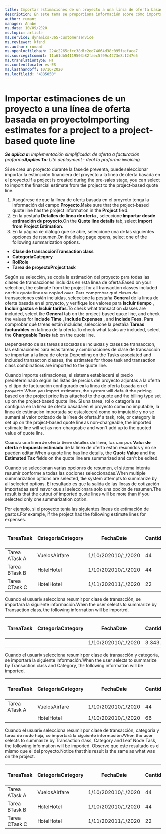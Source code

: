 ```yaml
---
title: Importar estimaciones de un proyecto a una línea de oferta basada en proyecto
description: En este tema se proporciona información sobre cómo importar estimaciones de un proyecto a una línea de oferta.
author: rumant
manager: Annbe
ms.date: 10/09/2020
ms.topic: article
ms.service: dynamics-365-customerservice
ms.reviewer: kfend
ms.author: rumant
ms.openlocfilehash: 224c2265cfcc38dfc2ed74664d38c095feefaca7
ms.sourcegitcommit: 11a61db54119503e82faec5f99c4273e8d1247e5
ms.translationtype: HT
ms.contentlocale: es-ES
ms.lasthandoff: 10/16/2020
ms.locfileid: "4085050"
---
```

# <a name="importing-estimates-for-a-project-to-a-project-based-quote-line"></a><span data-ttu-id="1c4a0-103">Importar estimaciones de un proyecto a una línea de oferta basada en proyecto</span><span class="sxs-lookup"><span data-stu-id="1c4a0-103">Importing estimates for a project to a project-based quote line</span></span>

<span data-ttu-id="1c4a0-104">_**Se aplica a:** implementación simplificada: de oferta a facturación proforma_</span><span class="sxs-lookup"><span data-stu-id="1c4a0-104">_**Applies To:** Lite deployment - deal to proforma invoicing_</span></span>

<span data-ttu-id="1c4a0-105">Si se crea un proyecto durante la fase de preventa, puede seleccionar importar la estimación financiera del proyecto a la línea de oferta basada en el proyecto.</span><span class="sxs-lookup"><span data-stu-id="1c4a0-105">If a project is created during the pre-sales stage, you can select to import the financial estimate from the project to the project-based quote line.</span></span>

1. <span data-ttu-id="1c4a0-106">Asegúrese de que la línea de oferta basada en el proyecto tenga la información del campo **Proyecto**.</span><span class="sxs-lookup"><span data-stu-id="1c4a0-106">Make sure that the project-based quote line has the project information in the **Project** field.</span></span>
2. <span data-ttu-id="1c4a0-107">En la pestaña **Detalles de línea de oferta** , seleccione **Importar desde estimación de proyecto**.</span><span class="sxs-lookup"><span data-stu-id="1c4a0-107">On the **Quote line details** tab, select **Import from Project Estimation**.</span></span>
3. <span data-ttu-id="1c4a0-108">En la página de diálogo que se abre, seleccione una de las siguientes opciones de resumen.</span><span class="sxs-lookup"><span data-stu-id="1c4a0-108">On the dialog page opens, select one of the following summarization options.</span></span>

  - <span data-ttu-id="1c4a0-109">**Clase de transacción**</span><span class="sxs-lookup"><span data-stu-id="1c4a0-109">**Transaction class**</span></span>
  - <span data-ttu-id="1c4a0-110">**Categoría**</span><span class="sxs-lookup"><span data-stu-id="1c4a0-110">**Category**</span></span>
  - <span data-ttu-id="1c4a0-111">**Rol**</span><span class="sxs-lookup"><span data-stu-id="1c4a0-111">**Role**</span></span> 
  - <span data-ttu-id="1c4a0-112">**Tarea de proyecto**</span><span class="sxs-lookup"><span data-stu-id="1c4a0-112">**Project task**</span></span>

<span data-ttu-id="1c4a0-113">Según su selección, se copia la estimación del proyecto para todas las clases de transacciones incluidas en esta línea de oferta.</span><span class="sxs-lookup"><span data-stu-id="1c4a0-113">Based on your selection, the estimate from the project for all transaction classes included on this quote line are copied over.</span></span> <span data-ttu-id="1c4a0-114">Para comprobar qué clases de transacciones están incluidas, seleccione la pestaña **General** de la línea de oferta basada en el proyecto, y verifique los valores para **Incluir tiempo** , **Incluir gastos** e **Incluir tarifas**.</span><span class="sxs-lookup"><span data-stu-id="1c4a0-114">To check what transaction classes are included, select the **General** tab on the project-based quote line, and check the values for **Include Time** , **Include Expenses** , and **Include Fees**.</span></span>  <span data-ttu-id="1c4a0-115">Para comprobar qué tareas están incluidas, seleccione la pestaña **Tareas facturables** en la línea de la oferta.</span><span class="sxs-lookup"><span data-stu-id="1c4a0-115">To check what tasks are included, select the **Chargeable Tasks** tab on the quote line.</span></span>

<span data-ttu-id="1c4a0-116">Dependiendo de las tareas asociadas e incluidas y clases de transacción, las estimaciones para esas tareas y combinaciones de clase de transacción se importan a la línea de oferta.</span><span class="sxs-lookup"><span data-stu-id="1c4a0-116">Depending on the Tasks associated and Included transaction classes, the estimates for those task and transaction class combinations are imported to the quote line.</span></span>

<span data-ttu-id="1c4a0-117">Cuando importe estimaciones, el sistema establecerá el precio predeterminado según las listas de precios del proyecto adjuntas a la oferta y el tipo de facturación configurado en la línea de oferta basada en el proyecto.</span><span class="sxs-lookup"><span data-stu-id="1c4a0-117">When you import estimates, the system will default the pricing based on the project price lists attached to the quote and the billing type set up on the project-based quote line.</span></span> <span data-ttu-id="1c4a0-118">Si una tarea, rol o categoría se configura en la línea de oferta basada en el proyecto como no imputable, la línea de estimación importada se establecerá como no imputable y no se sumará al valor cotizado de la línea de oferta.</span><span class="sxs-lookup"><span data-stu-id="1c4a0-118">If a task, role, or category is set up on the project-based quote line as non-chargeable, the imported estimate line will set as non-chargeable and won't add up to the quoted value of quote line.</span></span>

<span data-ttu-id="1c4a0-119">Cuando una línea de oferta tiene detalles de línea, los campos **Valor de oferta** e **Impuesto estimado** de la línea de oferta están resumidos y no se pueden editar.</span><span class="sxs-lookup"><span data-stu-id="1c4a0-119">When a quote line has line details, the **Quote Value** and the **Estimated Tax** fields on the quote line are summarized and can't be edited.</span></span>

<span data-ttu-id="1c4a0-120">Cuando se seleccionan varias opciones de resumen, el sistema intenta resumir conforme a todas las opciones seleccionadas.</span><span class="sxs-lookup"><span data-stu-id="1c4a0-120">When multiple summarization options are selected, the system attempts to summarize by all selected options.</span></span> <span data-ttu-id="1c4a0-121">El resultado es que la salida de las líneas de cotización importadas será mayor que si seleccionara solo una opción de resumen.</span><span class="sxs-lookup"><span data-stu-id="1c4a0-121">The result is that the output of imported quote lines will be more than if you selected only one summarization option.</span></span>

<span data-ttu-id="1c4a0-122">Por ejemplo, si el proyecto tenía las siguientes líneas de estimación de gastos.</span><span class="sxs-lookup"><span data-stu-id="1c4a0-122">For example, if the project had the following estimate lines for expenses.</span></span>

| <span data-ttu-id="1c4a0-123">Tarea</span><span class="sxs-lookup"><span data-stu-id="1c4a0-123">Task</span></span> | <span data-ttu-id="1c4a0-124">Categoría</span><span class="sxs-lookup"><span data-stu-id="1c4a0-124">Category</span></span> | <span data-ttu-id="1c4a0-125">Fecha</span><span class="sxs-lookup"><span data-stu-id="1c4a0-125">Date</span></span> | <span data-ttu-id="1c4a0-126">Cantidad</span><span class="sxs-lookup"><span data-stu-id="1c4a0-126">Quantity</span></span> | <span data-ttu-id="1c4a0-127">Precio unitario</span><span class="sxs-lookup"><span data-stu-id="1c4a0-127">Unit price</span></span> | <span data-ttu-id="1c4a0-128">Importe</span><span class="sxs-lookup"><span data-stu-id="1c4a0-128">Amount</span></span> |
| --- | --- | --- | --- | --- | --- |
| <span data-ttu-id="1c4a0-129">Tarea A</span><span class="sxs-lookup"><span data-stu-id="1c4a0-129">Task A</span></span> | <span data-ttu-id="1c4a0-130">Vuelos</span><span class="sxs-lookup"><span data-stu-id="1c4a0-130">Airfare</span></span> | <span data-ttu-id="1c4a0-131">1/10/2020</span><span class="sxs-lookup"><span data-stu-id="1c4a0-131">10/1/2020</span></span> | <span data-ttu-id="1c4a0-132">4</span><span class="sxs-lookup"><span data-stu-id="1c4a0-132">4</span></span> | <span data-ttu-id="1c4a0-133">400</span><span class="sxs-lookup"><span data-stu-id="1c4a0-133">400</span></span> | <span data-ttu-id="1c4a0-134">1600</span><span class="sxs-lookup"><span data-stu-id="1c4a0-134">1600</span></span> |
| <span data-ttu-id="1c4a0-135">Tarea B</span><span class="sxs-lookup"><span data-stu-id="1c4a0-135">Task B</span></span> | <span data-ttu-id="1c4a0-136">Hotel</span><span class="sxs-lookup"><span data-stu-id="1c4a0-136">Hotel</span></span> | <span data-ttu-id="1c4a0-137">1/10/2020</span><span class="sxs-lookup"><span data-stu-id="1c4a0-137">10/1/2020</span></span> | <span data-ttu-id="1c4a0-138">4</span><span class="sxs-lookup"><span data-stu-id="1c4a0-138">4</span></span> | <span data-ttu-id="1c4a0-139">200</span><span class="sxs-lookup"><span data-stu-id="1c4a0-139">200</span></span> | <span data-ttu-id="1c4a0-140">800</span><span class="sxs-lookup"><span data-stu-id="1c4a0-140">800</span></span> |
| <span data-ttu-id="1c4a0-141">Tarea C</span><span class="sxs-lookup"><span data-stu-id="1c4a0-141">Task C</span></span> | <span data-ttu-id="1c4a0-142">Hotel</span><span class="sxs-lookup"><span data-stu-id="1c4a0-142">Hotel</span></span> | <span data-ttu-id="1c4a0-143">1/11/2020</span><span class="sxs-lookup"><span data-stu-id="1c4a0-143">11/1/2020</span></span> | <span data-ttu-id="1c4a0-144">2</span><span class="sxs-lookup"><span data-stu-id="1c4a0-144">2</span></span> | <span data-ttu-id="1c4a0-145">200</span><span class="sxs-lookup"><span data-stu-id="1c4a0-145">200</span></span> | <span data-ttu-id="1c4a0-146">400</span><span class="sxs-lookup"><span data-stu-id="1c4a0-146">400</span></span> |

<span data-ttu-id="1c4a0-147">Cuando el usuario selecciona resumir por clase de transacción, se importará la siguiente información.</span><span class="sxs-lookup"><span data-stu-id="1c4a0-147">When the user selects to summarize by Transaction class, the following information will be imported.</span></span>

| <span data-ttu-id="1c4a0-148">Tarea</span><span class="sxs-lookup"><span data-stu-id="1c4a0-148">Task</span></span> | <span data-ttu-id="1c4a0-149">Categoría</span><span class="sxs-lookup"><span data-stu-id="1c4a0-149">Category</span></span> | <span data-ttu-id="1c4a0-150">Fecha</span><span class="sxs-lookup"><span data-stu-id="1c4a0-150">Date</span></span> | <span data-ttu-id="1c4a0-151">Cantidad</span><span class="sxs-lookup"><span data-stu-id="1c4a0-151">Quantity</span></span> | <span data-ttu-id="1c4a0-152">Precio unitario</span><span class="sxs-lookup"><span data-stu-id="1c4a0-152">Unit price</span></span> | <span data-ttu-id="1c4a0-153">Importe</span><span class="sxs-lookup"><span data-stu-id="1c4a0-153">Amount</span></span> |
| --- | --- | --- | --- | --- | --- |
|||<span data-ttu-id="1c4a0-154">1/10/2020</span><span class="sxs-lookup"><span data-stu-id="1c4a0-154">10/1/2020</span></span> | <span data-ttu-id="1c4a0-155">3.34</span><span class="sxs-lookup"><span data-stu-id="1c4a0-155">3.34</span></span> | <span data-ttu-id="1c4a0-156">840</span><span class="sxs-lookup"><span data-stu-id="1c4a0-156">840</span></span> | <span data-ttu-id="1c4a0-157">2800</span><span class="sxs-lookup"><span data-stu-id="1c4a0-157">2800</span></span> |

<span data-ttu-id="1c4a0-158">Cuando el usuario selecciona resumir por clase de transacción y categoría, se importará la siguiente información.</span><span class="sxs-lookup"><span data-stu-id="1c4a0-158">When the user selects to summarize by Transaction class and Category, the following information will be imported.</span></span>

| <span data-ttu-id="1c4a0-159">Tarea</span><span class="sxs-lookup"><span data-stu-id="1c4a0-159">Task</span></span> | <span data-ttu-id="1c4a0-160">Categoría</span><span class="sxs-lookup"><span data-stu-id="1c4a0-160">Category</span></span> | <span data-ttu-id="1c4a0-161">Fecha</span><span class="sxs-lookup"><span data-stu-id="1c4a0-161">Date</span></span> | <span data-ttu-id="1c4a0-162">Cantidad</span><span class="sxs-lookup"><span data-stu-id="1c4a0-162">Quantity</span></span> | <span data-ttu-id="1c4a0-163">Precio unitario</span><span class="sxs-lookup"><span data-stu-id="1c4a0-163">Unit price</span></span> | <span data-ttu-id="1c4a0-164">Importe</span><span class="sxs-lookup"><span data-stu-id="1c4a0-164">Amount</span></span> |
| --- | --- | --- | --- | --- | --- |
| <span data-ttu-id="1c4a0-165">Tarea A</span><span class="sxs-lookup"><span data-stu-id="1c4a0-165">Task A</span></span> | <span data-ttu-id="1c4a0-166">Vuelos</span><span class="sxs-lookup"><span data-stu-id="1c4a0-166">Airfare</span></span> | <span data-ttu-id="1c4a0-167">1/10/2020</span><span class="sxs-lookup"><span data-stu-id="1c4a0-167">10/1/2020</span></span> | <span data-ttu-id="1c4a0-168">4</span><span class="sxs-lookup"><span data-stu-id="1c4a0-168">4</span></span> | <span data-ttu-id="1c4a0-169">400</span><span class="sxs-lookup"><span data-stu-id="1c4a0-169">400</span></span> | <span data-ttu-id="1c4a0-170">1600</span><span class="sxs-lookup"><span data-stu-id="1c4a0-170">1600</span></span> |
| | <span data-ttu-id="1c4a0-171">Hotel</span><span class="sxs-lookup"><span data-stu-id="1c4a0-171">Hotel</span></span> | <span data-ttu-id="1c4a0-172">1/10/2020</span><span class="sxs-lookup"><span data-stu-id="1c4a0-172">10/1/2020</span></span> | <span data-ttu-id="1c4a0-173">6</span><span class="sxs-lookup"><span data-stu-id="1c4a0-173">6</span></span> | <span data-ttu-id="1c4a0-174">200</span><span class="sxs-lookup"><span data-stu-id="1c4a0-174">200</span></span> | <span data-ttu-id="1c4a0-175">1200</span><span class="sxs-lookup"><span data-stu-id="1c4a0-175">1200</span></span> |

<span data-ttu-id="1c4a0-176">Cuando el usuario selecciona resumir por clase de transacción, categoría y tarea de nodo hoja, se importará la siguiente información.</span><span class="sxs-lookup"><span data-stu-id="1c4a0-176">When the user selects to summarize by Transaction class, Category and Leaf Node Task, the following information will be imported.</span></span> <span data-ttu-id="1c4a0-177">Observe que este resultado es el mismo que el del proyecto.</span><span class="sxs-lookup"><span data-stu-id="1c4a0-177">Notice that this result is the same as what was on the project.</span></span>

| <span data-ttu-id="1c4a0-178">Tarea</span><span class="sxs-lookup"><span data-stu-id="1c4a0-178">Task</span></span> | <span data-ttu-id="1c4a0-179">Categoría</span><span class="sxs-lookup"><span data-stu-id="1c4a0-179">Category</span></span> | <span data-ttu-id="1c4a0-180">Fecha</span><span class="sxs-lookup"><span data-stu-id="1c4a0-180">Date</span></span> | <span data-ttu-id="1c4a0-181">Cantidad</span><span class="sxs-lookup"><span data-stu-id="1c4a0-181">Quantity</span></span> | <span data-ttu-id="1c4a0-182">Precio unitario</span><span class="sxs-lookup"><span data-stu-id="1c4a0-182">Unit price</span></span> | <span data-ttu-id="1c4a0-183">Importe</span><span class="sxs-lookup"><span data-stu-id="1c4a0-183">Amount</span></span> |
| --- | --- | --- | --- | --- | --- |
| <span data-ttu-id="1c4a0-184">Tarea A</span><span class="sxs-lookup"><span data-stu-id="1c4a0-184">Task A</span></span> | <span data-ttu-id="1c4a0-185">Vuelos</span><span class="sxs-lookup"><span data-stu-id="1c4a0-185">Airfare</span></span> | <span data-ttu-id="1c4a0-186">1/10/2020</span><span class="sxs-lookup"><span data-stu-id="1c4a0-186">10/1/2020</span></span> | <span data-ttu-id="1c4a0-187">4</span><span class="sxs-lookup"><span data-stu-id="1c4a0-187">4</span></span> | <span data-ttu-id="1c4a0-188">400</span><span class="sxs-lookup"><span data-stu-id="1c4a0-188">400</span></span> | <span data-ttu-id="1c4a0-189">1600</span><span class="sxs-lookup"><span data-stu-id="1c4a0-189">1600</span></span> |
| <span data-ttu-id="1c4a0-190">Tarea B</span><span class="sxs-lookup"><span data-stu-id="1c4a0-190">Task B</span></span> | <span data-ttu-id="1c4a0-191">Hotel</span><span class="sxs-lookup"><span data-stu-id="1c4a0-191">Hotel</span></span> | <span data-ttu-id="1c4a0-192">1/10/2020</span><span class="sxs-lookup"><span data-stu-id="1c4a0-192">10/1/2020</span></span> | <span data-ttu-id="1c4a0-193">4</span><span class="sxs-lookup"><span data-stu-id="1c4a0-193">4</span></span> | <span data-ttu-id="1c4a0-194">200</span><span class="sxs-lookup"><span data-stu-id="1c4a0-194">200</span></span> | <span data-ttu-id="1c4a0-195">800</span><span class="sxs-lookup"><span data-stu-id="1c4a0-195">800</span></span> |
| <span data-ttu-id="1c4a0-196">Tarea C</span><span class="sxs-lookup"><span data-stu-id="1c4a0-196">Task C</span></span> | <span data-ttu-id="1c4a0-197">Hotel</span><span class="sxs-lookup"><span data-stu-id="1c4a0-197">Hotel</span></span> | <span data-ttu-id="1c4a0-198">1/11/2020</span><span class="sxs-lookup"><span data-stu-id="1c4a0-198">11/1/2020</span></span> | <span data-ttu-id="1c4a0-199">2</span><span class="sxs-lookup"><span data-stu-id="1c4a0-199">2</span></span> | <span data-ttu-id="1c4a0-200">200</span><span class="sxs-lookup"><span data-stu-id="1c4a0-200">200</span></span> | <span data-ttu-id="1c4a0-201">400</span><span class="sxs-lookup"><span data-stu-id="1c4a0-201">400</span></span> |
